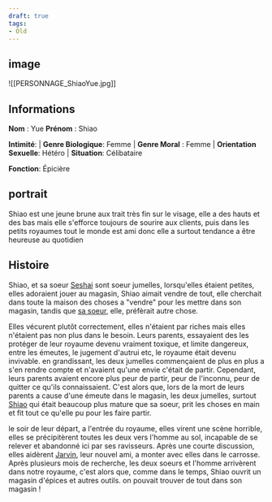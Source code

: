 ```yaml
---
draft: true
tags:
- Old
---
```


## image
![[PERSONNAGE_ShiaoYue.jpg]]

## Informations
**Nom** : Yue 
**Prénom** : Shiao 

**Intimité**:
| **Genre Biologique**: Femme
| **Genre Moral** : Femme
| **Orientation Sexuelle**: Hétéro
| **Situation**: Célibataire

**Fonction**: Épicière

## portrait
Shiao est une jeune brune aux trait très fin sur le visage, elle a des hauts et des bas mais elle s'efforce toujours de sourire aux clients, puis dans les petits royaumes tout le monde est ami donc elle a surtout tendance a être heureuse au quotidien

## Histoire
Shiao, et sa soeur [Seshai](Seshai%20Yue.md) sont soeur jumelles, lorsqu'elles étaient petites, elles adoraient jouer au magasin, Shiao aimait vendre de tout, elle cherchait dans toute la maison des choses a "vendre" pour les mettre dans son magasin, tandis que [sa soeur](Seshai%20Yue.md), elle, préfèrait autre chose.

Elles vécurent plutôt correctement, elles n'étaient par riches mais elles n'étaient pas non plus dans le besoin. Leurs parents, essayaient des les protéger de leur royaume devenu vraiment toxique, et limite dangereux, entre les émeutes, le jugement d'autrui etc, le royaume était devenu invivable. en grandissant, les deux jumelles commençaient de plus en plus a s'en rendre compte et n'avaient qu'une envie c'était de partir. Cependant, leurs parents avaient encore plus peur de partir, peur de l'inconnu, peur de quitter ce qu'ils connaissaient. C'est alors que, lors de la mort de leurs parents a cause d'une émeute dans le magasin, les deux jumelles, surtout [Shiao](Shiao%20Yue.md) qui était beaucoup plus mature que sa soeur, prit les choses en main et fit tout ce qu'elle pu pour les faire partir.

le soir de leur départ, a l'entrée du royaume, elles virent une scène horrible, elles se précipitèrent toutes les deux vers l'homme au sol, incapable de se relever et abandonné ici par ses ravisseurs. Après une courte discussion, elles aidèrent [Jarvin](zzold/Fiore/Personnages/Jarvin%20Wells.md), leur nouvel ami, a monter avec elles dans le carrosse. Après plusieurs mois de recherche, les deux soeurs et l'homme arrivèrent dans notre royaume, c'est alors que, comme dans le temps, Shiao ouvrit un magasin d'épices et autres outils. on pouvait trouver de tout dans son magasin !